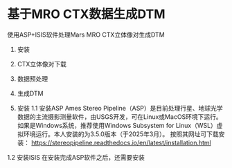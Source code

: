 # 基于MRO CTX数据生成DTM

使用ASP+ISIS软件处理Mars MRO CTX立体像对生成DTM

1. 安装
2. CTX立体像对下载
3. 数据预处理
4. 生成DTM


1. 安装
1.1 安装ASP
    Ames Stereo Pipeline（ASP）是目前处理行星、地球光学数据的主流摄影测量软件，由USGS开发，可在Linux或MacOS环境下运行。如果是Windows系统，推荐使用Windows Subsystem for Linux（WSL）虚拟环境运行。本人安装的为3.5.0版本（于2025年3月）。
   按照其网址可下载安装：
   https://stereopipeline.readthedocs.io/en/latest/installation.html

1.2 安装ISIS
    在安装完成ASP软件之后，还需要安装
